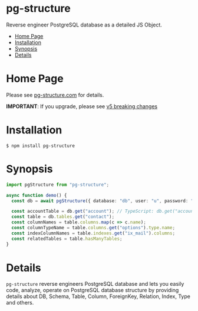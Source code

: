 # pg-structure

Reverse engineer PostgreSQL database as a detailed JS Object.

<!-- START doctoc generated TOC please keep comment here to allow auto update -->
<!-- DON'T EDIT THIS SECTION, INSTEAD RE-RUN doctoc TO UPDATE -->

- [Home Page](#home-page)
- [Installation](#installation)
- [Synopsis](#synopsis)
- [Details](#details)

<!-- END doctoc generated TOC please keep comment here to allow auto update -->

# Home Page

Please see [pg-structure.com](https://www.pg-structure.com) for details.

**IMPORTANT**: If you upgrade, please see [v5 breaking changes](https://www.pg-structure.com/nav.01.guide/guide--nc/breaking-changes)

# Installation

`$ npm install pg-structure`

# Synopsis

```ts
import pgStructure from "pg-structure";

async function demo() {
  const db = await pgStructure({ database: "db", user: "u", password: "pass" }, { includeSchemas: ["public"] });

  const accountTable = db.get("account"); // TypeScript: db.get("account") as Entity
  const table = db.tables.get("contact");
  const columnNames = table.columns.map(c => c.name);
  const columnTypeName = table.columns.get("options").type.name;
  const indexColumnNames = table.indexes.get("ix_mail").columns;
  const relatedTables = table.hasManyTables;
}
```

# Details

`pg-structure` reverse engineers PostgreSQL database and lets you easily code, analyze, operate on PostgreSQL database structure by providing details about DB, Schema, Table, Column, ForeignKey, Relation, Index, Type and others.
